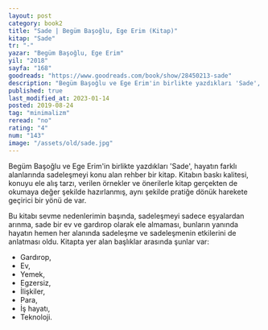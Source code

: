 ```yaml
---
layout: post
category: book2
title: "Sade | Begüm Başoğlu, Ege Erim (Kitap)"
kitap: "Sade"
tr: "-"
yazar: "Begüm Başoğlu, Ege Erim"
yil: "2018"
sayfa: "168"
goodreads: "https://www.goodreads.com/book/show/28450213-sade"
description: "Begüm Başoğlu ve Ege Erim'in birlikte yazdıkları 'Sade', hayatın farklı alanlarında sadeleşmeyi konu alan rehber bir kitap."
published: true
last_modified_at: 2023-01-14
posted: 2019-08-24
tag: "minimalizm"
reread: "no"
rating: "4"
num: "143"
image: "/assets/old/sade.jpg"
---
```


Begüm Başoğlu ve Ege Erim'in birlikte yazdıkları 'Sade', hayatın farklı alanlarında sadeleşmeyi konu alan rehber bir kitap. Kitabın baskı kalitesi, konuyu ele alış tarzı, verilen örnekler ve önerilerle kitap gerçekten de okumaya değer şekilde hazırlanmış, aynı şekilde pratiğe dönük harekete geçirici bir yönü de var.

Bu kitabı sevme nedenlerimin başında, sadeleşmeyi sadece eşyalardan arınma, sade bir ev ve gardırop olarak ele almaması, bunların yanında hayatın hemen her alanında sadeleşme ve sadeleşmenin etkilerini de anlatması oldu. Kitapta yer alan başlıklar arasında şunlar var:

- Gardırop,
- Ev,
- Yemek,
- Egzersiz,
- İlişkiler,
- Para,
- İş hayatı,
- Teknoloji.
